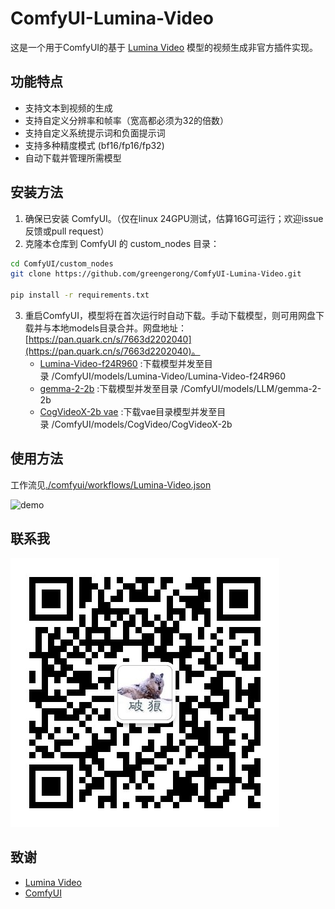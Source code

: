 

# ComfyUI-Lumina-Video

这是一个用于ComfyUI的基于 [Lumina Video](https://github.com/Alpha-VLLM/Lumina-Video) 模型的视频生成非官方插件实现。

## 功能特点

- 支持文本到视频的生成
- 支持自定义分辨率和帧率（宽高都必须为32的倍数）
- 支持自定义系统提示词和负面提示词
- 支持多种精度模式 (bf16/fp16/fp32)
- 自动下载并管理所需模型

## 安装方法

1. 确保已安装 ComfyUI。（仅在linux 24GPU测试，估算16G可运行；欢迎issue反馈或pull request）
2. 克隆本仓库到 ComfyUI 的 custom_nodes 目录：
```bash
cd ComfyUI/custom_nodes
git clone https://github.com/greengerong/ComfyUI-Lumina-Video.git

pip install -r requirements.txt
```
3. 重启ComfyUI，模型将在首次运行时自动下载。手动下载模型，则可用网盘下载并与本地models目录合并。网盘地址：[https://pan.quark.cn/s/7663d2202040](https://pan.quark.cn/s/7663d2202040)。
    * [Lumina-Video-f24R960](https://huggingface.co/Alpha-VLLM/Lumina-Video-f24R960) :下载模型并发至目录 /ComfyUI/models/Lumina-Video/Lumina-Video-f24R960
    * [gemma-2-2b](https://huggingface.co/google/gemma-2-2b/tree/main) :下载模型并发至目录 /ComfyUI/models/LLM/gemma-2-2b
    * [CogVideoX-2b vae](https://huggingface.co/THUDM/CogVideoX-2b/tree/main/vae) :下载vae目录模型并发至目录 /ComfyUI/models/CogVideo/CogVideoX-2b

## 使用方法
工作流见[./comfyui/workflows/Lumina-Video.json](./comfyui/workflows/Lumina-Video.json)

<img width="1012" alt="demo" src="https://github.com/user-attachments/assets/79274471-77c2-4e13-bdd8-895c2f1a0b80" />


## 联系我
![](./comfyui/workflows/logo.jpg)

## 致谢

- [Lumina Video](https://github.com/Alpha-VLLM/Lumina-Video)
- [ComfyUI](https://github.com/comfyanonymous/ComfyUI)
